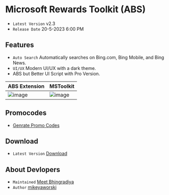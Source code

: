 # Microsoft Rewards Toolkit (ABS)
- `Latest Version` v2.3
- `Release Date` 20-5-2023 6:00 PM

## Features
+ `Auto Search` Automatically searches on Bing.com, Bing Mobile, and Bing News.
+ `UI/UX` Modern UI/UX with a dark theme.
+ ABS but Better UI Script with Pro Version.

| ABS Extension  | MSToolkit |
| ----------- | ----------- |
| ![image](https://github.com/MeetBhingradiya/MSR-Toolkit/assets/102130001/ead069f9-71e8-4f46-9eb3-244612ea4bde) | ![image](https://github.com/MeetBhingradiya/MSR-Toolkit/assets/102130001/4a9d176b-90b4-438d-810e-fbaaeb08dee4) |

## Promocodes
- [Genrate Promo Codes](https://api.teamsm.live/Products/MSToolkit)

## Download
- `Latest Version` [Download](https://api.teamsm.live/Products/MSToolkit/Download)

## About Devlopers
- `Maintained` [Meet Bhingradiya](https://github.com/MeetBhingradiya)
- `Author` [mikeyaworski](https://github.com/mikeyaworski)
